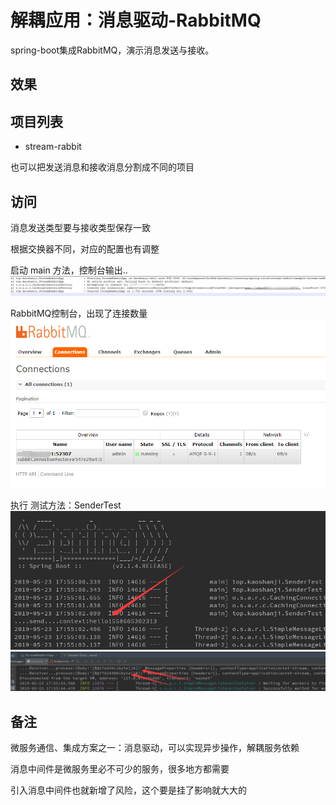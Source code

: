 #   解耦应用：消息驱动-RabbitMQ

spring-boot集成RabbitMQ，演示消息发送与接收。


##  效果


##  项目列表
- stream-rabbit

也可以把发送消息和接收消息分割成不同的项目

##  访问

消息发送类型要与接收类型保存一致

根据交换器不同，对应的配置也有调整

启动 main 方法，控制台输出..
![20190523160512](../images/20190523160512.png)

RabbitMQ控制台，出现了连接数量
![20190523160554](../images/20190523160554.png)

执行 测试方法：SenderTest
![20190523180316](../images/20190523180316.png)
![20190523180337](../images/20190523180337.png)


##  备注

微服务通信、集成方案之一：消息驱动，可以实现异步操作，解耦服务依赖

消息中间件是微服务里必不可少的服务，很多地方都需要

引入消息中间件也就新增了风险，这个要是挂了影响就大大的

